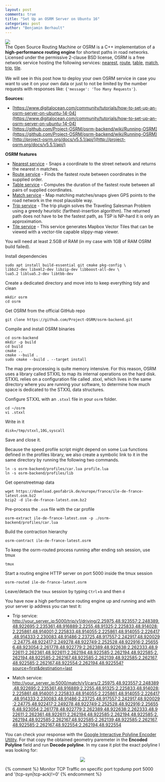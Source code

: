 ```yaml
---
layout: post
comments: true
title: "Set Up an OSRM Server on Ubuntu 16"
categories: post
author: "Benjamin Berhault"
---
```


<div class="row">
  <div class="col grid s12 m6 l3">
    <img src="{{ '/images/osrm.png' | relative_url }}" class="responsive-img">
  </div>
  <div class="col grid s12 m6 l9 ">
    The Open Source Routing Machine or OSRM is a C++ implementation of a <b>high-performance routing engine</b> for shortest paths in road networks. Licensed under the permissive 2-clause BSD license, OSRM is a free network service hosting the following services: <a href="http://project-osrm.org/docs/v5.5.1/api/#nearest-service">nearest</a>, <a href="http://project-osrm.org/docs/v5.5.1/api/#tile-service">route</a>, <a href="http://project-osrm.org/docs/v5.5.1/api/#table-service">table</a>, <a href="http://project-osrm.org/docs/v5.5.1/api/#match-service">match</a>, <a href="http://project-osrm.org/docs/v5.5.1/api/#trip-service">trip</a>, <a href="http://project-osrm.org/docs/v5.5.1/api/#tile-service">tile</a>.<br>
    <br>
    We will see in this post how to deploy your own OSRM service in case you want to use it on your own data or just to not be limited by the number requests with responses like: <code>{'message': 'Too Many Requests'}</code>.
  </div>
</div>

<b>Sources:</b>
* [https://www.digitalocean.com/community/tutorials/how-to-set-up-an-osrm-server-on-ubuntu-14-04](https://www.digitalocean.com/community/tutorials/how-to-set-up-an-osrm-server-on-ubuntu-14-04)
* [https://github.com/Project-OSRM/osrm-backend/wiki/Running-OSRM](https://github.com/Project-OSRM/osrm-backend/wiki/Running-OSRM)
* [http://project-osrm.org/docs/v5.5.1/api/](http://project-osrm.org/docs/v5.5.1/api/)

<b>OSRM features</b>
<ul>
	<li><a href="http://project-osrm.org/docs/v5.5.1/api/#nearest-service">Nearest service</a> - Snaps a coordinate to the street network and returns the nearest n matches.</li>
	<li><a href="http://project-osrm.org/docs/v5.5.1/api/#tile-service">Route service</a> - Finds the fastest route between coordinates in the supplied order.</li>
	<li><a href="http://project-osrm.org/docs/v5.5.1/api/#table-service">Table service</a> - Computes the duration of the fastest route between all pairs of supplied coordinates.</li>
	<li><a href="http://project-osrm.org/docs/v5.5.1/api/#match-service">Match service</a> - Map matching matches/snaps given GPS points to the road network in the most plausible way.</li>
	<li><a href="http://project-osrm.org/docs/v5.5.1/api/#trip-service">Trip service</a> - The trip plugin solves the Traveling Salesman Problem using a greedy heuristic (farthest-insertion algorithm). The returned path does not have to be the fastest path, as TSP is NP-hard it is only an approximation. </li>
	<li><a href="http://project-osrm.org/docs/v5.5.1/api/#tile-service">Tile service</a> - This service generates Mapbox Vector Tiles that can be viewed with a vector-tile capable slippy-map viewer.</li>
</ul>

You will need at least 2.5GB of RAM (in my case with 1GB of RAM OSRM build failed).

Install dependencies
```console
sudo apt install build-essential git cmake pkg-config \
libbz2-dev libxml2-dev libzip-dev libboost-all-dev \
lua5.2 liblua5.2-dev libtbb-dev
```

Create a dedicated directory and move into to keep everything tidy and clean
```console
mkdir osrm
cd osrm
```

Get OSRM from the official GitHub repo
```console
git clone https://github.com/Project-OSRM/osrm-backend.git
```

Compile and install OSRM binaries
```console
cd osrm-backend
mkdir -p build
cd build
cmake ..
cmake --build .
sudo cmake --build . --target install
```

The map pre-processing is quite memory intensive. For this reason, OSRM uses a library called STXXL to map its internal operations on the hard disk. STXXL relies on a configuration file called .stxxl, which lives in the same directory where you are running your software, to determine how much space is dedicated to the STXXL data structures.

Configure STXXL with an `.stxxl` file in your `osrm` folder. 
```console
cd ~/osrm
vi .stxxl
```

Write in it
```console
disk=/tmp/stxxl,10G,syscall
```

Save and close it.

Because the speed profile script might depend on some Lua functions defined in the profiles library, we also create a symbolic link to it in the same directory by running the following two commands.
```console
ln -s osrm-backend/profiles/car.lua profile.lua
ln -s osrm-backend/profiles/lib
```

Get openstreetmap data
```console
wget https://download.geofabrik.de/europe/france/ile-de-france-latest.osm.bz2
bzip2 -d ile-de-france-latest.osm.bz2
```

Pre-process the `.osm` file with the car profile
```console
osrm-extract ile-de-france-latest.osm -p ./osrm-backend/profiles/car.lua
```

Build the contraction hierarchy
```console
osrm-contract ile-de-france-latest.osrm
```

To keep the osrm-routed process running after ending ssh session, use tmux
```console
tmux
```

Start a routing engine HTTP server on port 5000 inside the tmux session
```console
osrm-routed ile-de-france-latest.osrm
```

Leave/detach the `tmux` session by typing `Ctrl`+`b` and then `d`

You have now a high performance routing engine up and running and with your server ip address you can test it:

* Trip service: [http://your_server_ip:5000/trip/v1/driving/2.25975,48.923557;2.248389,48.922695;2.235361,48.916889;2.2255,48.91325;2.225833,48.914028;2.225861,48.914001;2.225833,48.914055;2.225861,48.914055;2.226417,48.914333;2.230083,48.91486;2.23725,48.917557;2.242917,48.920029;2.24775,48.922417;2.249278,48.922749;2.252528,48.922916;2.256556,48.923054;2.261778,48.922779;2.262389,48.922638;2.262333,48.922611;2.262361,48.922611;2.262194,48.922585;2.262194,48.922585;2.262194,48.922585;2.262167,48.922585;2.262139,48.922585;2.262167,48.922585;2.262167,48.922554;2.262194,48.922554?source=first&destination=last](http://your_server_ip:5000/trip/v1/driving/2.25975,48.923557;2.248389,48.922695;2.235361,48.916889;2.2255,48.91325;2.225833,48.914028;2.225861,48.914001;2.225833,48.914055;2.225861,48.914055;2.226417,48.914333;2.230083,48.91486;2.23725,48.917557;2.242917,48.920029;2.24775,48.922417;2.249278,48.922749;2.252528,48.922916;2.256556,48.923054;2.261778,48.922779;2.262389,48.922638;2.262333,48.922611;2.262361,48.922611;2.262194,48.922585;2.262194,48.922585;2.262194,48.922585;2.262167,48.922585;2.262139,48.922585;2.262167,48.922585;2.262167,48.922554;2.262194,48.922554?source=first&destination=last)

* Match service: [http://your_server_ip:5000/match/v1/cars/2.25975,48.923557;2.248389,48.922695;2.235361,48.916889;2.2255,48.91325;2.225833,48.914028;2.225861,48.914001;2.225833,48.914055;2.225861,48.914055;2.226417,48.914333;2.230083,48.91486;2.23725,48.917557;2.242917,48.920029;2.24775,48.922417;2.249278,48.922749;2.252528,48.922916;2.256556,48.923054;2.261778,48.922779;2.262389,48.922638;2.262333,48.922611;2.262361,48.922611;2.262194,48.922585;2.262194,48.922585;2.262194,48.922585;2.262167,48.922585;2.262139,48.922585;2.262167,48.922585;2.262167,48.922554;2.262194,48.922554](http://your_server_ip:5000/match/v1/cars/2.25975,48.923557;2.248389,48.922695;2.235361,48.916889;2.2255,48.91325;2.225833,48.914028;2.225861,48.914001;2.225833,48.914055;2.225861,48.914055;2.226417,48.914333;2.230083,48.91486;2.23725,48.917557;2.242917,48.920029;2.24775,48.922417;2.249278,48.922749;2.252528,48.922916;2.256556,48.923054;2.261778,48.922779;2.262389,48.922638;2.262333,48.922611;2.262361,48.922611;2.262194,48.922585;2.262194,48.922585;2.262194,48.922585;2.262167,48.922585;2.262139,48.922585;2.262167,48.922585;2.262167,48.922554;2.262194,48.922554)

You can check your response with the [Google Interactive Polyline Encoder Utility](https://developers.google.com/maps/documentation/utilities/polylineutility). For that copy the obtained geometry paremeter in the <b>Encoded Polyline</b> field and run <b>Decode polyline</b>. In my case it plot the exact polyline I was looking for:

<center>
	<img src="{{ '/images/08-OSRM/01-OSRM.png' | relative_url }}" class="responsive-img">
</center>


{% comment %}
Monitor TCP Traffic on specific port
tcpdump port 5000 and '(tcp-syn|tcp-ack)!=0'
{% endcomment %}